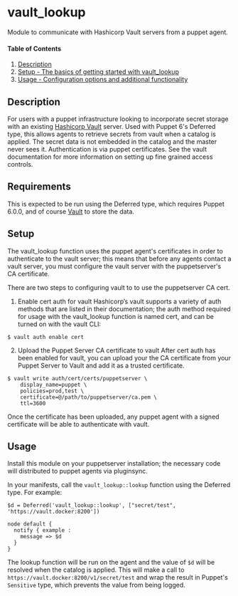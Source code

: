 
# vault_lookup

Module to communicate with Hashicorp Vault servers from a puppet agent.

#### Table of Contents

1. [Description](#description)
2. [Setup - The basics of getting started with vault_lookup](#setup)
3. [Usage - Configuration options and additional functionality](#usage)

## Description

For users with a puppet infrastructure looking to incorporate secret storage
with an existing [Hashicorp Vault](https://www.vaultproject.io/) server. Used
with Puppet 6's Deferred type, this allows agents to retrieve secrets from vault
when a catalog is applied. The secret data is not embedded in the catalog and
the master never sees it. Authentication is via puppet certificates. See the
vault documentation for more information on setting up fine grained access
controls.

## Requirements

This is expected to be run using the Deferred type, which requires Puppet 6.0.0,
and of course [Vault](https://www.vaultproject.io/) to store the data.

## Setup

The vault_lookup function uses the puppet agent's certificates in order to
authenticate to the vault server; this means that before any agents contact a
vault server, you must configure the vault server with the puppetserver's CA
certificate.

There are two steps to configuring vault to to use the puppetserver CA cert.

1. Enable cert auth for vault
  Hashicorp’s vault supports a variety of auth methods that are listed in their
  documentation; the auth method required for usage with the vault_lookup
  function is named cert, and can be turned on with the vault CLI:

```
$ vault auth enable cert
```
2. Upload the Puppet Server CA certificate to vault
  After cert auth has been enabled for vault, you can upload your the CA
  certificate from your Puppet Server to Vault and add it as a trusted
  certificate.

```
$ vault write auth/cert/certs/puppetserver \
    display_name=puppet \
    policies=prod,test \
    certificate=@/path/to/puppetserver/ca.pem \
    ttl=3600
```

Once the certificate has been uploaded, any puppet agent with a signed
certificate will be able to authenticate with vault.

## Usage

Install this module on your puppetserver installation; the necessary code will
distributed to puppet agents via pluginsync.

In your manifests, call the `vault_lookup::lookup` function using the Deferred
type. For example:

```puppet
$d = Deferred('vault_lookup::lookup', ["secret/test", 'https://vault.docker:8200'])

node default {
  notify { example :
    message => $d
  }
}
```

The lookup function will be run on the agent and the value of `$d` will be
resolved when the catalog is applied. This will make a call to
`https://vault.docker:8200/v1/secret/test` and wrap the result in Puppet's
`Sensitive` type, which prevents the value from being logged.
